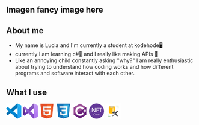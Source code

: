 ## Imagen fancy image here

## About me 
- My name is Lucia and I'm currently a student at kodehode🖥️
- currently I am learning c#🌱 and I really like making APIs 🧩 
- Like an annoying child constantly asking "why?" I am really enthusiastic about trying
  to understand how coding works and how different programs and software interact with each other.

## What I use 
<picture> 
  <img src="https://github.com/devicons/devicon/blob/master/icons/vscode/vscode-original.svg" width="40" height="40" title="vscode" align="center"> 
</picture> 
<picture> 
  <img src="https://github.com/devicons/devicon/blob/master/icons/visualstudio/visualstudio-original.svg" width="40" height="40" title="visualStudio" align="center"> 
</picture> 
<picture> 
  <img src="https://github.com/devicons/devicon/blob/master/icons/html5/html5-original.svg" title="HTML" width="40" height="40" align="center">
</picture> 
<picture> 
  <img src="https://github.com/devicons/devicon/blob/master/icons/css3/css3-original.svg" title="CSS" width="40" height="40" align="center">   
</picture>
<picture> 
  <img src="https://github.com/devicons/devicon/blob/master/icons/csharp/csharp-original.svg" title="Csharp" width="40" height="40" align="center"> 
</picture>
<picture> 
  <img src="https://github.com/devicons/devicon/blob/master/icons/dotnetcore/dotnetcore-original.svg" width="40" height="40" title="dotNetCore" align="center"> 
</picture> 
<picture> 
  <img src="/images/sql.png" width="40" height="40" title="SQLServerManagmentStudio" align="center"> 
</picture> 





<!--
**LHT082024/LHT082024** is a ✨ _special_ ✨ repository because its `README.md` (this file) appears on your GitHub profile.

Here are some ideas to get you started:

- 🔭 I’m currently working on ...
- 🌱 I’m currently learning ...
- 👯 I’m looking to collaborate on ...
- 🤔 I’m looking for help with ...
- 💬 Ask me about ...
- 📫 How to reach me: ...
- 😄 Pronouns: ...
- ⚡ Fun fact: ...
-->
